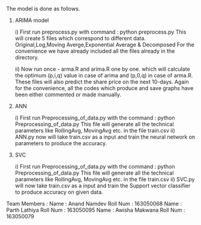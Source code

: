 The model is done as follows.

1) ARIMA model

	i) First run preprocess.py with command  : python preprocess.py
		This will create 5 files which correspond to different data. Original,Log,Moving Averge,Exponential Average & Decomposed
		For the convenience we have already included all the files already in the directory.

	ii) Now run once - arma.R and arima.R one by one. which will calculate the optimum (p,i,q) value in case of arima and (p,0,q) in case 			of arma.R. These files will also predict the share price on the next 10-days. Again for the convenience, all the codes which 			produce and save graphs have been either commented or made manually.

2) ANN 

	i) First run Preprocessing_of_data.py with the command : python Preprocessing_of_data.py This file will generate all the technical 			parameters like RollingAvg, MovingAvg etc. in the file train.csv
	ii) ANN.py now will take train.csv as a input and train the neural network on parameters to produce the accuracy.

3) SVC

	i) First run Preprocessing_of_data.py with the command : python Preprocessing_of_data.py This file will generate all the technical 			parameters like RollingAvg, MovingAvg etc. in the file train.csv
	ii) SVC.py will now take train.csv as a input and train the Support vector classifier to produce accuracy on given data.

Team Members :
Name : Anand Namdev  Roll Num : 163050068
Name : Parth Lathiya Roll Num : 163050095
Name : Awisha Makwana Roll Num : 163050079
